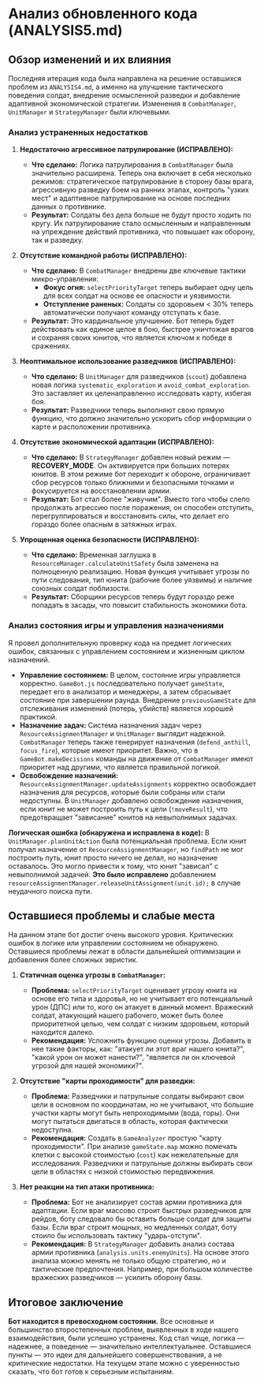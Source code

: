 # Анализ обновленного кода (ANALYSIS5.md)

## Обзор изменений и их влияния

Последняя итерация кода была направлена на решение оставшихся проблем из `ANALYSIS4.md`, а именно на улучшение тактического поведения солдат, внедрение осмысленной разведки и добавление адаптивной экономической стратегии. Изменения в `CombatManager`, `UnitManager` и `StrategyManager` были ключевыми.

### Анализ устраненных недостатков

1.  **Недостаточно агрессивное патрулирование (ИСПРАВЛЕНО):**
    - **Что сделано:** Логика патрулирования в `CombatManager` была значительно расширена. Теперь она включает в себя несколько режимов: стратегическое патрулирование в сторону базы врага, агрессивную разведку боем на ранних этапах, контроль "узких мест" и адаптивное патрулирование на основе последних данных о противнике.
    - **Результат:** Солдаты без дела больше не будут просто ходить по кругу. Их патрулирование стало осмысленным и направленным на упреждение действий противника, что повышает как оборону, так и разведку.

2.  **Отсутствие командной работы (ИСПРАВЛЕНО):**
    - **Что сделано:** В `CombatManager` внедрены две ключевые тактики микро-управления:
        - **Фокус огня:** `selectPriorityTarget` теперь выбирает одну цель для всех солдат на основе ее опасности и уязвимости.
        - **Отступление раненых:** Солдаты со здоровьем < 30% теперь автоматически получают команду отступать к базе.
    - **Результат:** Это кардинальное улучшение. Бот теперь будет действовать как единое целое в бою, быстрее уничтожая врагов и сохраняя своих юнитов, что является ключом к победе в сражениях.

3.  **Неоптимальное использование разведчиков (ИСПРАВЛЕНО):**
    - **Что сделано:** В `UnitManager` для разведчиков (`scout`) добавлена новая логика `systematic_exploration` и `avoid_combat_exploration`. Это заставляет их целенаправленно исследовать карту, избегая боя.
    - **Результат:** Разведчики теперь выполняют свою прямую функцию, что должно значительно ускорить сбор информации о карте и расположении противника.

4.  **Отсутствие экономической адаптации (ИСПРАВЛЕНО):**
    - **Что сделано:** В `StrategyManager` добавлен новый режим — **RECOVERY_MODE**. Он активируется при больших потерях юнитов. В этом режиме бот переходит к обороне, ограничивает сбор ресурсов только ближними и безопасными точками и фокусируется на восстановлении армии.
    - **Результат:** Бот стал более "живучим". Вместо того чтобы слепо продолжать агрессию после поражения, он способен отступить, перегруппироваться и восстановить силы, что делает его гораздо более опасным в затяжных играх.

5.  **Упрощенная оценка безопасности (ИСПРАВЛЕНО):**
    - **Что сделано:** Временная заглушка в `ResourceManager.calculateUnitSafety` была заменена на полноценную реализацию. Новая функция учитывает угрозы по пути следования, тип юнита (рабочие более уязвимы) и наличие союзных солдат поблизости.
    - **Результат:** Сборщики ресурсов теперь будут гораздо реже попадать в засады, что повысит стабильность экономики бота.

### Анализ состояния игры и управления назначениями

Я провел дополнительную проверку кода на предмет логических ошибок, связанных с управлением состоянием и жизненным циклом назначений.

- **Управление состоянием:** В целом, состояние игры управляется корректно. `GameBot.js` последовательно получает `gameState`, передает его в анализатор и менеджеры, а затем сбрасывает состояние при завершении раунда. Внедрение `previousGameState` для отслеживания изменений (потерь, убийств) является хорошей практикой.
- **Назначение задач:** Система назначения задач через `ResourceAssignmentManager` и `UnitManager` выглядит надежной. `CombatManager` теперь также генерирует назначения (`defend_anthill`, `focus_fire`), которые имеют приоритет. Важно, что в `GameBot.makeDecisions` команды на движение от `CombatManager` имеют приоритет над другими, что является правильной логикой.
- **Освобождение назначений:** `ResourceAssignmentManager.updateAssignments` корректно освобождает назначения для ресурсов, которые были собраны или стали недоступны. В `UnitManager` добавлено освобождение назначения, если юнит не может построить путь к цели (`!moveResult`), что предотвращает "зависание" юнитов на невыполнимых задачах.

**Логическая ошибка (обнаружена и исправлена в коде):** В `UnitManager.planUnitAction` была потенциальная проблема. Если юнит получал назначение от `ResourceAssignmentManager`, но `findPath` не мог построить путь, юнит просто ничего не делал, но назначение оставалось. Это могло привести к тому, что юнит "зависал" с невыполнимой задачей. **Это было исправлено** добавлением `resourceAssignmentManager.releaseUnitAssignment(unit.id);` в случае неудачного поиска пути.

## Оставшиеся проблемы и слабые места

На данном этапе бот достиг очень высокого уровня. Критических ошибок в логике или управлении состоянием не обнаружено. Оставшиеся проблемы лежат в области дальнейшей оптимизации и добавления более сложных эвристик.

1.  **Статичная оценка угрозы в `CombatManager`:**
    - **Проблема:** `selectPriorityTarget` оценивает угрозу юнита на основе его типа и здоровья, но не учитывает его потенциальный урон (ДПС) или то, кого он атакует в данный момент. Вражеский солдат, атакующий нашего рабочего, может быть более приоритетной целью, чем солдат с низким здоровьем, который находится далеко.
    - **Рекомендация:** Усложнить функцию оценки угрозы. Добавить в нее такие факторы, как: "атакует ли этот враг нашего юнита?", "какой урон он может нанести?", "является ли он ключевой угрозой для нашей экономики?".

2.  **Отсутствие "карты проходимости" для разведки:**
    - **Проблема:** Разведчики и патрульные солдаты выбирают свои цели в основном по координатам, но не учитывают, что большие участки карты могут быть непроходимыми (вода, горы). Они могут пытаться двигаться в область, которая фактически недоступна.
    - **Рекомендация:** Создать в `GameAnalyzer` простую "карту проходимости". При анализе `gameState.map` можно помечать клетки с высокой стоимостью (`cost`) как нежелательные для исследования. Разведчики и патрульные должны выбирать свои цели в областях с низкой стоимостью передвижения.

3.  **Нет реакции на тип атаки противника:**
    - **Проблема:** Бот не анализирует состав армии противника для адаптации. Если враг массово строит быстрых разведчиков для рейдов, боту следовало бы оставить больше солдат для защиты базы. Если враг строит мощных, но медленных солдат, боту стоило бы использовать тактику "ударь-отступи".
    - **Рекомендация:** В `StrategyManager` добавить анализ состава армии противника (`analysis.units.enemyUnits`). На основе этого анализа можно менять не только общую стратегию, но и тактические предпочтения. Например, при большом количестве вражеских разведчиков — усилить оборону базы.

## Итоговое заключение

**Бот находится в превосходном состоянии.** Все основные и большинство второстепенных проблем, выявленных в ходе нашего взаимодействия, были успешно устранены. Код стал чище, логика — надежнее, а поведение — значительно интеллектуальнее. Оставшиеся пункты — это идеи для дальнейшего совершенствования, а не критические недостатки. На текущем этапе можно с уверенностью сказать, что бот готов к серьезным испытаниям.